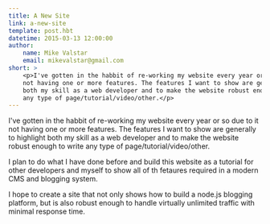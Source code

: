 ```yaml
---
title: A New Site
link: a-new-site
template: post.hbt
datetime: 2015-03-13 12:00:00
author: 
    name: Mike Valstar
    email: mikevalstar@gmail.com
short: >
    <p>I've gotten in the habbit of re-working my website every year or so due to it 
    not having one or more features. The features I want to show are generally to highlight
    both my skill as a web developer and to make the website robust enough to write 
    any type of page/tutorial/video/other.</p>
---
```


I've gotten in the habbit of re-working my website every year or so due to it 
not having one or more features. The features I want to show are generally to highlight
both my skill as a web developer and to make the website robust enough to write 
any type of page/tutorial/video/other. 

I plan to do what I have done before and build this website as a tutorial for 
other developers and myself to show all of th fetaures required in a modern CMS 
and blogging system. 

I hope to create a site that not only shows how to build a node.js blogging platform,
but is also robust enough to handle virtually unlimited traffic with minimal response time.